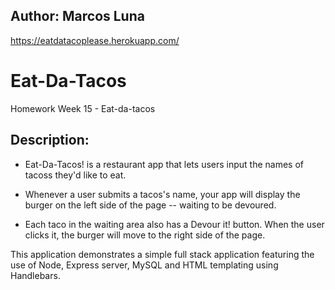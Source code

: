 ## Author: Marcos Luna

https://eatdatacoplease.herokuapp.com/

# Eat-Da-Tacos

Homework Week 15 - Eat-da-tacos


## **Description:**

* Eat-Da-Tacos! is a restaurant app that lets users input the names of tacoss they'd like to eat.

* Whenever a user submits a tacos's name, your app will display the burger on the left side of the page -- waiting to be devoured.

* Each taco in the waiting area also has a Devour it! button. When the user clicks it, the burger will move to the right side of the page.



This application demonstrates a simple full stack application featuring the use of Node, Express server, MySQL and HTML templating using Handlebars.
